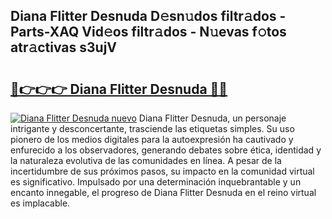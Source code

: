 ## Diana Flitter Desnuda D𝚎sn𝚞dos filtr𝚊dos - Parts-XAQ Vid𝚎os filtr𝚊dos - N𝚞evas f𝚘tos atr𝚊ctivas s3ujV

# <h2><a href="http://mbccaml.tromn.icu/?c=Diana+Flitter+Desnuda">🔗👉👉👉 Diana Flitter Desnuda 🔗🔗</a></h2>

[![Diana Flitter Desnuda nuevo](https://i.imgur.com/pEAQMta.gif)](http://mbccaml.tromn.icu/?c=Diana+Flitter+Desnuda)
Diana Flitter Desnuda, un personaje intrigante y desconcertante, trasciende las etiquetas simples. Su uso pionero de los medios digitales para la autoexpresión ha cautivado y enfurecido a los observadores, generando debates sobre ética, identidad y la naturaleza evolutiva de las comunidades en línea. A pesar de la incertidumbre de sus próximos pasos, su impacto en la comunidad virtual es significativo. Impulsado por una determinación inquebrantable y un encanto innegable, el progreso de Diana Flitter Desnuda en el reino virtual es implacable.
